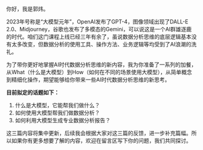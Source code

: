 你好，我是郭炜。

2023年号称是“大模型元年”，OpenAI发布了GPT-4，图像领域出现了DALL-E 2.0、Midjourney，谷歌也发布了多模态的Gemini，可以说这是一个AI群雄逐鹿的时代。咱们这门课程上线已经三年有余了，虽说数据分析思维的底层逻辑基本没有太多改变，但数据分析的使用工具、操作方法、业务逻辑等均受到了AI浪潮的洗礼。

为了带你更好地掌握AI时代数据分析思维的新内容，我为你准备了一系列的加餐，从What（什么是大模型）到How（如何在不同的场景使用大模型），从简单概念到精细化操作，期望能够给你带来一些AI时代数据分析思维的新思考。

**目前拟定的话题如下：**

1. 什么是大模型，它能帮我们做什么？
2. 如何使用大模型帮我们做数据分析？
3. 如何利用大模型生成专业数据分析报告？

这三篇内容将集中更新，后续我会根据大家对这三篇的反馈，进一步补充篇幅。所以如果你有更多想要了解的内容，欢迎在留言区写下你的问题，我们共同探讨。